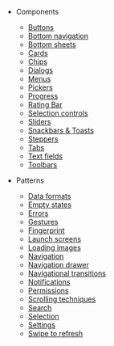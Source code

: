 - Components
  - [Buttons](/buttons)
  - [Bottom navigation](/bottom-navigation)
  - [Bottom sheets]()
  - [Cards]()
  - [Chips]()
  - [Dialogs]()
  - [Menus]()
  - [Pickers]()
  - [Progress](/progress)
  - [Rating Bar](/rating-bar)
  - [Selection controls]()
  - [Sliders]()
  - [Snackbars & Toasts]()
  - [Steppers]()
  - [Tabs]()
  - [Text fields]()
  - [Toolbars]()

- Patterns
  - [Data formats]()
  - [Empty states]()
  - [Errors]()
  - [Gestures]()
  - [Fingerprint]()
  - [Launch screens]()
  - [Loading images]()
  - [Navigation]()
  - [Navigation drawer]()
  - [Navigational transitions]()
  - [Notifications]()
  - [Permissions]()
  - [Scrolling techniques]()
  - [Search]()
  - [Selection]()
  - [Settings]()
  - [Swipe to refresh]()
